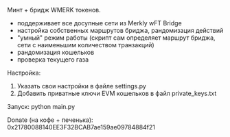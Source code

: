 Минт + бридж WMERK токенов.
- поддерживает все досупные сети из Merkly wFT Bridge
- настройка собственных маршрутов бриджа, рандомизация действий
- "умный" режим работы (скрипт сам определяет маршрут бриджа, сети с наименьшим количеством транзакций)
- рандомизация кошельков
- проверка текущего газа

Настройка:
1. Указать свои настройки в файле settings.py
2. Добавить приватные ключи EVM кошельков в файл private_keys.txt

Запуск:
python main.py


Donate (на кофе + печенька):
0x21780088140EE3F32BCAB7ae159ae09784884f21